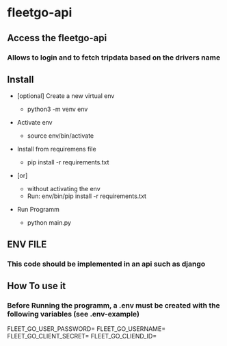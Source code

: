 # fleetgo-api

## Access the fleetgo-api

### Allows to login and to fetch tripdata based on the drivers name


## Install

- [optional] Create a new virtual env
  - python3 -m venv env
- Activate env
  - source env/bin/activate
- Install from requiremens file
  - pip install -r requirements.txt 
 
- [or]
  - without activating the env
  - Run:
    env/bin/pip install -r requirements.txt
    
- Run Programm
  - python main.py
  

## ENV FILE
### This code should be implemented in an api such as django

## How To use it
### Before Running the programm, a .env must be created with the following variables (see .env-example)
FLEET_GO_USER_PASSWORD=
FLEET_GO_USERNAME=
FLEET_GO_CLIENT_SECRET=
FLEET_GO_CLIEND_ID=
